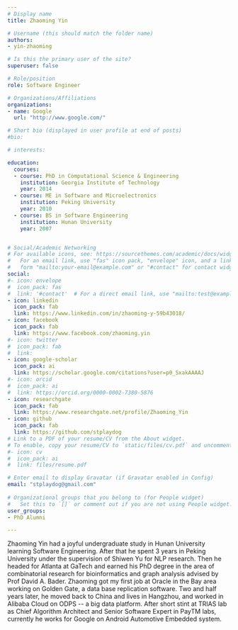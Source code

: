 ```yaml
---
# Display name
title: Zhaoming Yin

# Username (this should match the folder name)
authors:
- yin-zhaoming

# Is this the primary user of the site?
superuser: false

# Role/position
role: Software Engineer

# Organizations/Affiliations
organizations:
- name: Google
  url: "http://www.google.com/"

# Short bio (displayed in user profile at end of posts)
#bio: 

# interests:

education:
  courses:
  - course: PhD in Computational Science & Engineering
    institution: Georgia Institute of Technology
    year: 2014
  - course: ME in Software and Microelectronics
    institution: Peking University
    year: 2010
  - course: BS in Software Engineering
    institution: Hunan University
    year: 2007


# Social/Academic Networking
# For available icons, see: https://sourcethemes.com/academic/docs/widgets/#icons
#   For an email link, use "fas" icon pack, "envelope" icon, and a link in the
#   form "mailto:your-email@example.com" or "#contact" for contact widget.
social:
#- icon: envelope
#  icon_pack: fas
#  link: '#contact'  # For a direct email link, use "mailto:test@example.org".
- icon: linkedin
  icon_pack: fab
  link: https://www.linkedin.com/in/zhaoming-y-59b43018/
- icon: facebook
  icon_pack: fab
  link: https://www.facebook.com/zhaoming.yin
#- icon: twitter
#  icon_pack: fab
#  link: 
- icon: google-scholar
  icon_pack: ai
  link: https://scholar.google.com/citations?user=p0_SxakAAAAJ
#- icon: orcid
#  icon_pack: ai
#  link: https://orcid.org/0000-0002-7380-5876
- icon: researchgate
  icon_pack: fab
  link: https://www.researchgate.net/profile/Zhaoming_Yin
- icon: github
  icon_pack: fab
  link: https://github.com/stplaydog
# Link to a PDF of your resume/CV from the About widget.
# To enable, copy your resume/CV to `static/files/cv.pdf` and uncomment the lines below.  
#- icon: cv
#  icon_pack: ai
#  link: files/resume.pdf

# Enter email to display Gravatar (if Gravatar enabled in Config)
email: "stplaydog@gmail.com"
  
# Organizational groups that you belong to (for People widget)
#   Set this to `[]` or comment out if you are not using People widget.  
user_groups:
- PhD Alumni

---
```


Zhaoming Yin had a joyful undergraduate study in Hunan University
learning Software Engineering. After that he spent 3 years in Peking
University under the supervision of Shiwen Yu for NLP research. Then he
headed for Atlanta at GaTech and earned his PhD degree in the area of
combinatorial research for bioinformatics and graph analysis advised
by Prof David A. Bader. Zhaoming got my first job at Oracle in the Bay area
working on Golden Gate, a data base replication software. Two and half
years later, he moved back to China and lives in Hangzhou, and worked in
Alibaba Cloud on ODPS -- a big data platform. After short stint at
TRIAS lab as Chief Algorithm Architect and Senior Software Expert in
PayTM labs, currently he works for Google on Android Automotive Embedded
system.
